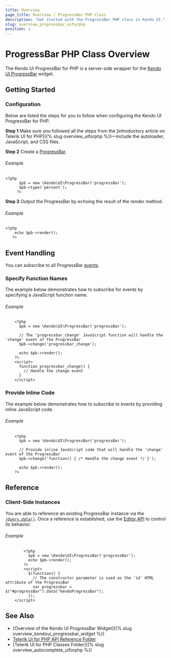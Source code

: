 ```yaml
---
title: Overview
page_title: Overview | ProgressBar PHP Class
description: "Get started with the ProgressBar PHP class in Kendo UI."
slug: overview_progressbar_uiforphp
position: 1
---
```


# ProgressBar PHP Class Overview

The Kendo UI ProgressBar for PHP is a server-side wrapper for the [Kendo UI ProgressBar](/api/javascript/ui/progressbar) widget.

## Getting Started

### Configuration

Below are listed the steps for you to follow when configuring the Kendo UI ProgressBar for PHP.

**Step 1** Make sure you followed all the steps from the [introductory article on Telerik UI for PHP]({% slug overview_uiforphp %})&mdash;include the autoloader, JavaScript, and CSS files.

**Step 2** Create a [ProgressBar](/api/javascript/ui/editor).

###### Example

  	<?php
		  $pb = new \Kendo\UI\ProgressBar('progressBar');
		  $pb->type('percent');
		 ?>

**Step 3** Output the ProgressBar by echoing the result of the render method.

###### Example

 	<?php
	    echo $pb->render();
	   ?>

## Event Handling

You can subscribe to all ProgressBar [events](/api/javascript/ui/progressbar#events).

### Specify Function Names

The example below demonstrates how to subscribe for events by specifying a JavaScript function name.

###### Example

		<?php
	      $pb = new \Kendo\UI\ProgressBar('progressBar');

	      // The 'progressbar_change' JavaScript function will handle the 'change' event of the ProgressBar
	      $pb->change('progressbar_change');

	      echo $pb->render();
	    ?>
	    <script>
	      function progressbar_change() {
	        // Handle the change event
	      }
	    </script>

### Provide Inline Code

The example below demonstrates how to subscribe to events by providing inline JavaScript code.

###### Example

		<?php
	      $pb = new \Kendo\UI\ProgressBar('progressBar');

	      // Provide inline JavaScript code that will handle the 'change' event of the ProgressBar
	      $pb->change('function() { /* Handle the change event */ }');

	      echo $pb->render();
	    ?>

<!--*-->
## Reference

### Client-Side Instances

You are able to reference an existing ProgressBar instance via the [`jQuery.data()`](http://api.jquery.com/jQuery.data/). Once a reference is established, use the [Editor API](/api/javascript/ui/progressbar#methods) to control its behavior.

###### Example

			<?php
		      $pb = new \Kendo\UI\ProgressBar('progressBar');
		      echo $pb->render();
		    ?>
		    <script>
		      $(function() {
		        // The constructor parameter is used as the 'id' HTML attribute of the ProgressBar
		        var progressbar = $("#progressBar").data("kendoProgressBar");
		      });
  	    </script>

## See Also

* [Overview of the Kendo UI ProgressBar Widget]({% slug overview_kendoui_progressbar_widget %})
* [Telerik UI for PHP API Reference Folder](/api/php/Kendo/UI/AutoComplete)
* [Telerik UI for PHP Classes Folder]({% slug overview_autocomplete_uiforphp %})
